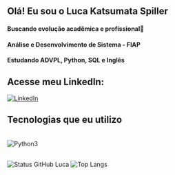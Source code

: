 ## Olá! Eu sou o Luca Katsumata Spiller
#### Buscando evolução acadêmica e profissional📖
#### Análise e Desenvolvimento de Sistema - FIAP
#### Estudando ADVPL, Python, SQL e Inglês<br>

## Acesse meu LinkedIn:
[![LinkedIn](https://img.shields.io/badge/LinkedIn-0077B5?style=for-the-badge&logo=linkedin&logoColor=white)](https://www.linkedin.com/in/luca-katsumata-spiller-7054a1208/)<br>

## Tecnologias que eu utilizo
<div style="display: inline_block"><br>
  <img align="center" alt="Python3" src="https://img.shields.io/badge/Python-3776AB?style=for-the-badge&logo=python&logoColor=white"/>
  
</div> <br> 

![Status GitHub Luca](https://github-readme-stats.vercel.app/api?username=LucaSSpiller&show_icons=true&theme=highcontrast)
![Top Langs](https://github-readme-stats.vercel.app/api/top-langs/?username=LucaSSpiller&layout=compact&theme=highcontrast)<br>
